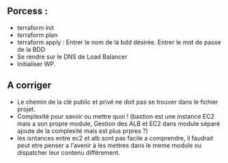 
## Porcess :

- terraform init
- terraform plan
- terraform apply :
    Entrer le nom de la bdd désirée.
    Entrer le mot de passe de la BDD
- Se rendre sur le DNS de Load Balancer
- Initialiser WP.

## A corriger

- Le chemin de la clé public et privé ne doit pas se trouver dans le fichier projet.
- Complexité pour savoir ou mettre quoi ! (bastion est une instance EC2 mais a son propre module, Gestion des ALB et EC2 dans module séparé ajoute de la complexité mais est plus prpres ?)
- les isntances entre ec2 et alb sont pas facile a comprendre, il faudrait peut etre penser a l'avenir à les mettres dans le meme module ou dispatcher leur contenu différement.
